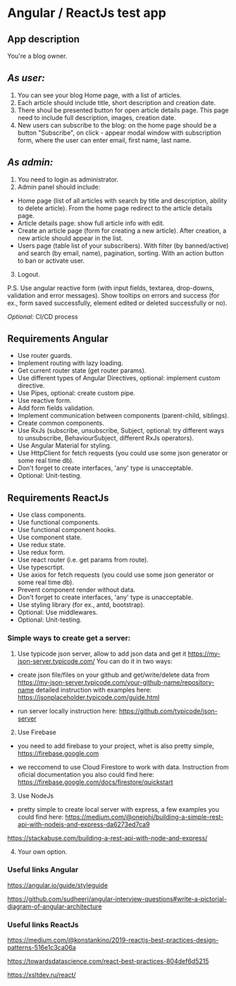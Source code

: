 # Angular / ReactJs test app

## App description
You're a blog owner.

## _As user:_
1. You can see your blog Home page, with a list of articles.
2. Each article should include title, short description and creation date.
3. There shoul be presented button for open article details page. This page need to include full description, images, creation date.
4. New users can subscribe to the blog: on the home page should be a button "Subscribe", on click - appear modal window with subscription form, where the user can enter email, first name, last name.

## _As admin:_
1. You need to login as administrator. 
2. Admin panel should include:
- Home page (list of all articles with search by title and description, ability to delete article). From the home page redirect to the article details page.
- Article details page: show full article info with edit.
- Create an article page (form for creating a new article). After creation, a new article should appear in the list.
- Users page (table list of your subscribers). With filter (by banned/active) and search (by email, name), pagination, sorting. With an action button to ban or activate user.
3. Logout.

P.S.
Use angular reactive form (with input fields, textarea, drop-downs, validation and error messages).
Show tooltips on errors and success (for ex., form saved successfully, element edited or deleted successfully or no).

_Optional:_
CI/CD process

## Requirements Angular
- Use router guards.
- Implement routing with lazy loading.
- Get current router state (get router params).
- Use different types of Angular Directives, optional: implement custom directive.
- Use Pipes, optional: create custom pipe.
- Use reactive form.
- Add form fields validation.
- Implement communication between components (parent-child, siblings).
- Create common components.
- Use RxJs (subscribe, unsubscribe,  Subject, optional: try different ways to unsubscribe, BehaviourSubject, different RxJs operators).
- Use Angular Material for styling.
- Use HttpClient for fetch requests (you could use some json generator or some real time db).
- Don't forget to create interfaces, 'any' type is unacceptable.
- Optional: Unit-testing.


## Requirements ReactJs
- Use class components.
- Use functional components.
- Use functional component hooks.
- Use component state.
- Use redux state.
- Use redux form.
- Use react router (i.e. get params from route).
- Use typescrtipt.
- Use axios for fetch requests (you could use some json generator or some real time db).
- Prevent component render without data.
- Don't forget to create interfaces, 'any' type is unacceptable.
- Use styling library (for ex., antd, bootstrap).
- Optional: Use middlewares.
- Optional: Unit-testing.

### Simple ways to create get a server:
1. Use typicode json server, allow to add json data and get it
https://my-json-server.typicode.com/
You can do it in two ways:
- create json file/files on your github and get/write/delete data from https://my-json-server.typicode.com/your-github-name/repository-name
detailed instruction with examples here: https://jsonplaceholder.typicode.com/guide.html

- run server locally
instruction here: https://github.com/typicode/json-server

2. Use Firebase
- you need to add firebase to your project, whet is also pretty simple, https://firebase.google.com

- we reccomend to use Cloud Firestore to work with data.
Instruction from oficial documentation you also could find here: https://firebase.google.com/docs/firestore/quickstart

3. Use NodeJs
- pretty simple to create local server with express, a few examples you could find here:
https://medium.com/@onejohi/building-a-simple-rest-api-with-nodejs-and-express-da6273ed7ca9

https://stackabuse.com/building-a-rest-api-with-node-and-express/

4. Your own option.

### Useful links Angular
https://angular.io/guide/styleguide

https://github.com/sudheerj/angular-interview-questions#write-a-pictorial-diagram-of-angular-architecture

### Useful links ReactJs
https://medium.com/@konstankino/2019-reactjs-best-practices-design-patterns-516e1c3ca06a

https://towardsdatascience.com/react-best-practices-804def6d5215

https://xsltdev.ru/react/


